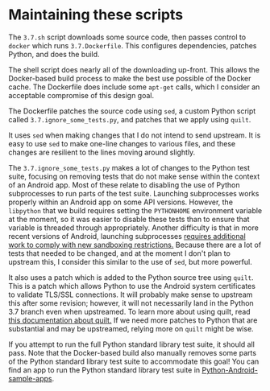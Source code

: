 # Maintaining these scripts

The `3.7.sh` script downloads some source code, then passes control to `docker`
which runs `3.7.Dockerfile`. This configures dependencies, patches Python, and
does the build.

The shell script does nearly all of the downloading up-front. This allows the
Docker-based build process to make the best use possible of the Docker cache.
The Dockerfile does include some `apt-get` calls, which I consider an
acceptable compromise of this design goal.

The Dockerfile patches the source code using `sed`, a custom Python script
called `3.7.ignore_some_tests.py`, and patches that we apply using `quilt`.

It uses `sed` when making changes that I do not intend to send upstream. It is
easy to use `sed` to make one-line changes to various files, and these changes
are resilient to the lines moving around slightly.

The `3.7.ignore_some_tests.py` makes a lot of changes to the Python test suite,
focusing on removing tests that do not make sense within the context of an
Android app. Most of these relate to disabling the use of Python subprocesses
to run parts of the test suite. Launching subprocesses works properly within an
Android app on some API versions. However, the `libpython` that we build
requires setting the `PYTHONHOME` environment variable at the moment, so it was
easier to disable these tests than to ensure that variable is threaded through
appropriately. Another difficulty is that in more recent versions of Android,
launching subprocesses [requires additional work to comply with new sandboxing
restrictions.](https://www.reddit.com/r/androiddev/comments/b2inbu/psa_android_q_blocks_executing_binaries_in_your/)
Because there are a lot of tests that needed to be changed, and at the moment I
don't plan to upstream this, I consider this similar to the use of `sed`, but
more powerful.

It also uses a patch which is added to the Python source tree using `quilt`.
This is a patch which allows Python to use the Android system certificates to
validate TLS/SSL connections. It will probably make sense to upstream this
after some revision; however, it will not necessarily land in the Python 3.7
branch even when upstreamed. To learn more about using quilt, read [this
documentation about
quilt.](https://www.yoctoproject.org/docs/1.8/dev-manual/dev-manual.html#using-a-quilt-workflow)
If we need more patches to Python that are substantial and may be upstreamed,
relying more on `quilt` might be wise.

If you attempt to run the full Python standard library test suite, it should
all pass. Note that the Docker-based build also manually removes some parts of
the Python standard library test suite to accommodate this goal! You can find
an app to run the Python standard library test suite in
[Python-Android-sample-apps](https://github.com/paulproteus/Python-Android-sample-apps).
